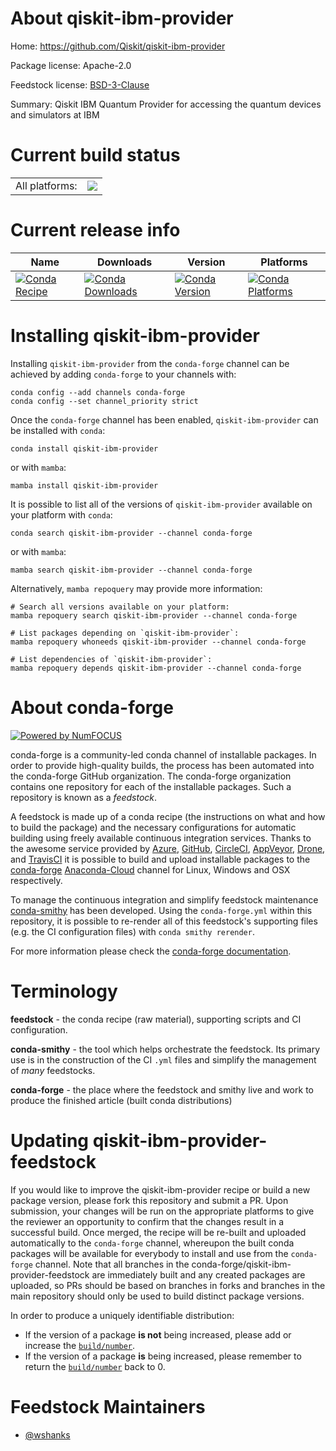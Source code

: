 About qiskit-ibm-provider
=========================

Home: https://github.com/Qiskit/qiskit-ibm-provider

Package license: Apache-2.0

Feedstock license: [BSD-3-Clause](https://github.com/conda-forge/qiskit-ibm-provider-feedstock/blob/main/LICENSE.txt)

Summary: Qiskit IBM Quantum Provider for accessing the quantum devices and simulators at IBM

Current build status
====================


<table><tr><td>All platforms:</td>
    <td>
      <a href="https://dev.azure.com/conda-forge/feedstock-builds/_build/latest?definitionId=18176&branchName=main">
        <img src="https://dev.azure.com/conda-forge/feedstock-builds/_apis/build/status/qiskit-ibm-provider-feedstock?branchName=main">
      </a>
    </td>
  </tr>
</table>

Current release info
====================

| Name | Downloads | Version | Platforms |
| --- | --- | --- | --- |
| [![Conda Recipe](https://img.shields.io/badge/recipe-qiskit--ibm--provider-green.svg)](https://anaconda.org/conda-forge/qiskit-ibm-provider) | [![Conda Downloads](https://img.shields.io/conda/dn/conda-forge/qiskit-ibm-provider.svg)](https://anaconda.org/conda-forge/qiskit-ibm-provider) | [![Conda Version](https://img.shields.io/conda/vn/conda-forge/qiskit-ibm-provider.svg)](https://anaconda.org/conda-forge/qiskit-ibm-provider) | [![Conda Platforms](https://img.shields.io/conda/pn/conda-forge/qiskit-ibm-provider.svg)](https://anaconda.org/conda-forge/qiskit-ibm-provider) |

Installing qiskit-ibm-provider
==============================

Installing `qiskit-ibm-provider` from the `conda-forge` channel can be achieved by adding `conda-forge` to your channels with:

```
conda config --add channels conda-forge
conda config --set channel_priority strict
```

Once the `conda-forge` channel has been enabled, `qiskit-ibm-provider` can be installed with `conda`:

```
conda install qiskit-ibm-provider
```

or with `mamba`:

```
mamba install qiskit-ibm-provider
```

It is possible to list all of the versions of `qiskit-ibm-provider` available on your platform with `conda`:

```
conda search qiskit-ibm-provider --channel conda-forge
```

or with `mamba`:

```
mamba search qiskit-ibm-provider --channel conda-forge
```

Alternatively, `mamba repoquery` may provide more information:

```
# Search all versions available on your platform:
mamba repoquery search qiskit-ibm-provider --channel conda-forge

# List packages depending on `qiskit-ibm-provider`:
mamba repoquery whoneeds qiskit-ibm-provider --channel conda-forge

# List dependencies of `qiskit-ibm-provider`:
mamba repoquery depends qiskit-ibm-provider --channel conda-forge
```


About conda-forge
=================

[![Powered by
NumFOCUS](https://img.shields.io/badge/powered%20by-NumFOCUS-orange.svg?style=flat&colorA=E1523D&colorB=007D8A)](https://numfocus.org)

conda-forge is a community-led conda channel of installable packages.
In order to provide high-quality builds, the process has been automated into the
conda-forge GitHub organization. The conda-forge organization contains one repository
for each of the installable packages. Such a repository is known as a *feedstock*.

A feedstock is made up of a conda recipe (the instructions on what and how to build
the package) and the necessary configurations for automatic building using freely
available continuous integration services. Thanks to the awesome service provided by
[Azure](https://azure.microsoft.com/en-us/services/devops/), [GitHub](https://github.com/),
[CircleCI](https://circleci.com/), [AppVeyor](https://www.appveyor.com/),
[Drone](https://cloud.drone.io/welcome), and [TravisCI](https://travis-ci.com/)
it is possible to build and upload installable packages to the
[conda-forge](https://anaconda.org/conda-forge) [Anaconda-Cloud](https://anaconda.org/)
channel for Linux, Windows and OSX respectively.

To manage the continuous integration and simplify feedstock maintenance
[conda-smithy](https://github.com/conda-forge/conda-smithy) has been developed.
Using the ``conda-forge.yml`` within this repository, it is possible to re-render all of
this feedstock's supporting files (e.g. the CI configuration files) with ``conda smithy rerender``.

For more information please check the [conda-forge documentation](https://conda-forge.org/docs/).

Terminology
===========

**feedstock** - the conda recipe (raw material), supporting scripts and CI configuration.

**conda-smithy** - the tool which helps orchestrate the feedstock.
                   Its primary use is in the construction of the CI ``.yml`` files
                   and simplify the management of *many* feedstocks.

**conda-forge** - the place where the feedstock and smithy live and work to
                  produce the finished article (built conda distributions)


Updating qiskit-ibm-provider-feedstock
======================================

If you would like to improve the qiskit-ibm-provider recipe or build a new
package version, please fork this repository and submit a PR. Upon submission,
your changes will be run on the appropriate platforms to give the reviewer an
opportunity to confirm that the changes result in a successful build. Once
merged, the recipe will be re-built and uploaded automatically to the
`conda-forge` channel, whereupon the built conda packages will be available for
everybody to install and use from the `conda-forge` channel.
Note that all branches in the conda-forge/qiskit-ibm-provider-feedstock are
immediately built and any created packages are uploaded, so PRs should be based
on branches in forks and branches in the main repository should only be used to
build distinct package versions.

In order to produce a uniquely identifiable distribution:
 * If the version of a package **is not** being increased, please add or increase
   the [``build/number``](https://docs.conda.io/projects/conda-build/en/latest/resources/define-metadata.html#build-number-and-string).
 * If the version of a package **is** being increased, please remember to return
   the [``build/number``](https://docs.conda.io/projects/conda-build/en/latest/resources/define-metadata.html#build-number-and-string)
   back to 0.

Feedstock Maintainers
=====================

* [@wshanks](https://github.com/wshanks/)

